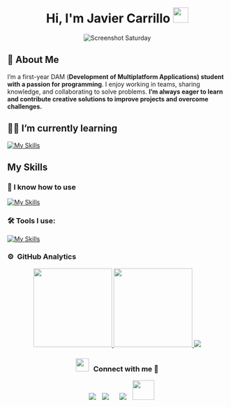 <h1 align="center"><b> Hi, I'm Javier Carrillo </b><img src="https://media.giphy.com/media/hvRJCLFzcasrR4ia7z/giphy.gif" width="35"></h1>
<p align="center">
  <img src="https://png.pngtree.com/thumb_back/fh260/background/20230611/pngtree-screenshotsaturday-image_2937739.jpg" alt="Screenshot Saturday">
</p>

## 🙂 About Me  
I’m a first-year DAM (**Development of Multiplatform Applications) student with a passion for programming**. I enjoy working in teams, sharing knowledge, and collaborating to solve problems. **I’m always eager to learn and contribute creative solutions to improve projects and overcome challenges.**

<h2> 👨‍💻 I’m currently learning</h2>

[![My Skills](https://skillicons.dev/icons?i=javascript,sass,dart,flutter,mysql&perline=10)](https://skillicons.dev)

 ## My Skills 
 
 <h3> 👀 I know how to use </h3>
  
[![My Skills](https://skillicons.dev/icons?i=java,javascript,html,css,sass,wordpress,mysql,git,&perline=10)](https://skillicons.dev)

  
 <h3> 🛠 Tools I use: </h3>
 
 [![My Skills](https://skillicons.dev/icons?i=idea,pycharm,vscode,eclipse,github,&perline=10)](https://skillicons.dev)




  
  

### ⚙️ &nbsp;GitHub Analytics

<p align="center">
<a href="https://github.com/JavierCarrillodev">
  <img height="180em" src="https://github-readme-stats.vercel.app/api?username=JavierCarrillodev&show_icons=true&theme=algolia&include_all_commits=true&count_private=true"/>
  <img height="180em" src="https://github-readme-stats.vercel.app/api/top-langs/?username=JavierCarrillodev&layout=compact&langs_count=8&theme=algolia"/>	    
  <img src="https://git-hub-streak-stats.vercel.app/?user=JavierCarrillodev&theme=transparent"/>

</a>
</p>

<h3 align="center" > <img src="https://media.giphy.com/media/iY8CRBdQXODJSCERIr/giphy.gif" width="30" height="30" style="margin-right: 10px;">Connect with me 🤝 </h3>

<p align="center">

 <div align="center"  class="icons-social" style="margin-left: 10px;">
        <a style="margin-left: 10px;"  target="_blank" href="https://github.com/Jcr188">
			<img src="https://img.icons8.com/doodle/40/000000/linkedin--v2.png"></a>
        <a style="margin-left: 10px;" target="_blank" href="https://github.com/Jcr188">
		<img src="https://img.icons8.com/doodle/40/000000/github--v1.png"></a>
	   <a style="margin-left: 10px;" target="_blank" href="https://dev.to/100rabhcsmc">
        <a style="margin-left: 10px;" target="_blank" href="https://www.instagram.com/javiicr04?igsh=MXY2ODE5Z2FoZnZkNg==">
			<img src="https://img.icons8.com/doodle/40/000000/instagram-new--v2.png"></a>
		<a style="margin-left: 10px;" target="_blank" href="https://mail.google.com/mail/u/1/#inbox">
			<img src="https://images.icon-icons.com/652/PNG/512/gmail_icon-icons.com_59877.png" height="45" width="50" ></a>
		


